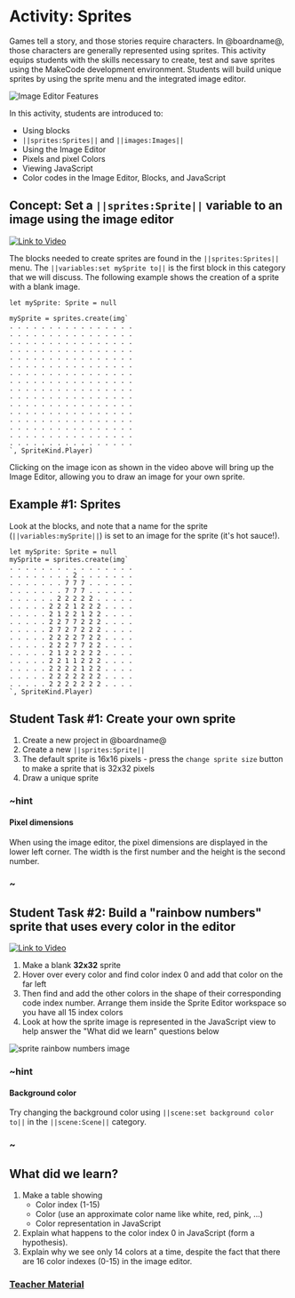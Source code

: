 # Activity: Sprites

Games tell a story, and those stories require characters. In @boardname@, those characters are generally represented using sprites. This activity equips students with the skills necessary to create, test and save sprites using the MakeCode development environment. Students will build unique sprites by using the sprite menu and the integrated image editor.

![Image Editor Features](/static/courses/csintro1/intro/image-editor-features.png)

In this activity, students are introduced to:

* Using blocks
* ``||sprites:Sprites||`` and ``||images:Images||``
* Using the Image Editor
* Pixels and pixel Colors
* Viewing JavaScript
* Color codes in the Image Editor, Blocks, and JavaScript

## Concept: Set a ``||sprites:Sprite||`` variable to an image using the image editor

[![Link to Video](/static/thumbnail_play_video.png)](https://aka.ms/40544a-02_1_variablesprite_final)

The blocks needed to create sprites are found in the ``||sprites:Sprites||`` menu. The ``||variables:set mySprite to||`` is the first block in this category that we will discuss. The following example shows the creation of a sprite with a blank image.

```blocks
let mySprite: Sprite = null

mySprite = sprites.create(img`
. . . . . . . . . . . . . . . . 
. . . . . . . . . . . . . . . . 
. . . . . . . . . . . . . . . . 
. . . . . . . . . . . . . . . . 
. . . . . . . . . . . . . . . . 
. . . . . . . . . . . . . . . . 
. . . . . . . . . . . . . . . . 
. . . . . . . . . . . . . . . . 
. . . . . . . . . . . . . . . . 
. . . . . . . . . . . . . . . . 
. . . . . . . . . . . . . . . . 
. . . . . . . . . . . . . . . . 
. . . . . . . . . . . . . . . . 
. . . . . . . . . . . . . . . . 
. . . . . . . . . . . . . . . . 
. . . . . . . . . . . . . . . . 
`, SpriteKind.Player)
```

Clicking on the image icon as shown in the video above will bring up the Image Editor, allowing you to draw an image for your own sprite.

## Example #1: Sprites

Look at the blocks, and note that a name for the sprite (``||variables:mySprite||``) is set to an image for the sprite (it's hot sauce!).

```blocks
let mySprite: Sprite = null
mySprite = sprites.create(img`
. . . . . . . . . . . . . . . . 
. . . . . . . . 2 . . . . . . . 
. . . . . . . 7 7 7 . . . . . . 
. . . . . . . 7 7 7 . . . . . . 
. . . . . . 2 2 2 2 2 . . . . . 
. . . . . 2 2 2 1 2 2 2 . . . . 
. . . . . 2 1 2 2 1 2 2 . . . . 
. . . . . 2 2 7 7 2 2 2 . . . . 
. . . . . 2 7 2 7 2 2 2 . . . . 
. . . . . 2 2 2 2 7 2 2 . . . . 
. . . . . 2 2 2 7 7 2 2 . . . . 
. . . . . 2 1 2 2 2 2 2 . . . . 
. . . . . 2 2 1 1 2 2 2 . . . . 
. . . . . 2 2 2 2 1 2 2 . . . . 
. . . . . 2 2 2 2 2 2 2 . . . . 
. . . . . 2 2 2 2 2 2 2 . . . . 
`, SpriteKind.Player)
```

## Student Task #1: Create your own sprite

1. Create a new project in @boardname@
2. Create a new ``||sprites:Sprite||``
3. The default sprite is 16x16 pixels - press the `change sprite size` button to make a sprite that is 32x32 pixels
4. Draw a unique sprite

### ~hint

#### Pixel dimensions

When using the image editor, the pixel dimensions are displayed in the lower left corner. The width is the first number and the height is the second number.

### ~

## Student Task #2: Build a "rainbow numbers" sprite that uses every color in the editor 

[![Link to Video](/static/thumbnail_play_video.png)](https://aka.ms/40544a-02_2variablespritetask)

1. Make a blank **32x32** sprite
2. Hover over every color and find color index 0 and add that color on the far left
3. Then find and add the other colors in the shape of their corresponding code index number. Arrange them inside the Sprite Editor workspace so you have all 15 index colors
4. Look at how the sprite image is represented in the JavaScript view to help answer the "What did we learn" questions below

![sprite rainbow numbers image](/static/courses/csintro1/intro/rainbow-numbers.png)

### ~hint

#### Background color

Try changing the background color using ``||scene:set background color to||`` in the ``||scene:Scene||`` category.

### ~

## What did we learn?

1. Make a table showing
    * Color index (1-15)
    * Color (use an approximate color name like white, red, pink, ...)
    * Color representation in JavaScript
2. Explain what happens to the color index 0 in JavaScript (form a hypothesis).
3. Explain why we see only 14 colors at a time, despite the fact that there are 16 color indexes (0-15) in the image editor.

### [Teacher Material](/courses/csintro1/about/teachers)
